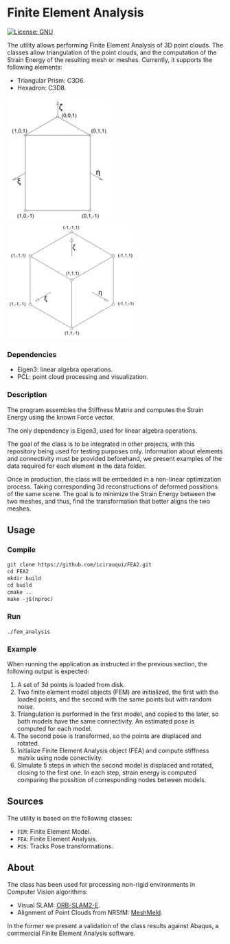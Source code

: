 # Finite Element Analysis

[![License: GNU](https://img.shields.io/badge/License-GNU-yellow.svg)](https://opensource.org/licenses/GNU)

The utility allows performing Finite Element Analysis of 3D point clouds. The classes allow triangulation of the point clouds, and the computation of the Strain Energy of the resulting mesh or meshes. Currently, it supports the following elements:
- Triangular Prism: C3D6.
- Hexadron: C3D8.

<img src=".readme/C3D6.PNG" alt="drawing" width="240"/>
<img src=".readme/C3D8.PNG" alt="drawing" width="300"/>


### Dependencies
- Eigen3: linear algebra operations.
- PCL: point cloud processing and visualization.




### Description

The program assembles the Stiffness Matrix and computes the Strain Energy using the known Force vector. 

The only dependency is Eigen3, used for linear algebra operations.

The goal of the class is to be integrated in other projects, with this repository being used for testing purposes only. Information about elements and connectivity must be provided beforehand, we present examples of the data required for each element in the data folder.

Once in production, the class will be embedded in a non-linear optimization process. Taking corresponding 3d reconstructions of deformed possitions of the same scene. The goal is to minimize the Strain Energy between the two meshes, and thus, find the transformation that better aligns the two meshes.

## Usage

### Compile

<pre class="prettyprint lang-bsh">
<code class="devsite-terminal">git clone https://github.com/icirauqui/FEA2.git</code>
<code class="devsite-terminal">cd FEA2</code>
<code class="devsite-terminal">mkdir build</code>
<code class="devsite-terminal">cd build</code>
<code class="devsite-terminal">cmake ..</code>
<code class="devsite-terminal">make -j$(nproc)</code>
</pre>


### Run

<pre class="prettyprint lang-bsh">
<code class="devsite-terminal">./fem_analysis</code>
</pre>


### Example

When running the application as instructed in the previous section, the following output is expected:

1. A set of 3d points is loaded from disk.
2. Two finite element model objects (FEM) are initialized, the first with the loaded points, and the second with the same points but with random noise.
3. Triangulation is performed in the first model, and copied to the later, so both models have the same connectivity. An estimated pose is computed for each model.
4. The second pose is transformed, so the points are displaced and rotated.
5. Initialize Finite Element Analysis object (FEA) and compute stiffness matrix using node conectivity.
6. Simulate 5 steps in which the second model is displaced and rotated, closing to the first one. In each step, strain energy is computed comparing the possition of corresponding nodes between models.


## Sources

The utility is based on the following classes:
- `FEM`: Finite Element Model.
- `FEA`: Finite Element Analysis.
- `POS`: Tracks Pose transformations.



## About

The class has been used for processing non-rigid environments in Computer Vision algorithms:
 - Visual SLAM: [ORB-SLAM2-E](https://github.com/icirauqui/ORB_SLAM2_E.git).
 - Alignment of Point Clouds from NRSfM: [MeshMeld](https://github.com/icirauqui/meshmeld.git).

In the former we present a validation of the class results against Abaqus, a commercial Finite Element Analysis software. 
